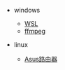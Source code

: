 <!-- markdownlint-disable first-line-h1 -->

- windows

  - [WSL](windows/wsl.md "WSL 开启及配置")
  - [ffmpeg](windows/ffmpeg.md "py+ffmpeg的使用方法")

- linux

  - [Asus路由器](linux/asus.md)
